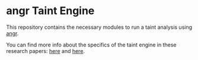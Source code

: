 # angr Taint Engine
This repository contains the necessary modules to run a taint analysis using [angr](https://angr.io). 

You can find more info about the specifics of the taint engine in these research papers: [here](http://www.badnack.it/static/papers/University/bootstomp.pdf) and [here](http://www.badnack.it/static/papers/University/karonte.pdf).
